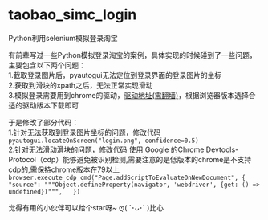 # taobao_simc_login
Python利用selenium模拟登录淘宝

有前辈写过一些Python模拟登录淘宝的案例，具体实现的时候碰到了一些问题，主要包含以下两个问题：  
    1.截取登录图片后，pyautogui无法定位到登录界面的登录图片的坐标  
    2.获取到滑块的xpath之后，无法正常实现滑动  
    3.模拟登录需要用到chrome的驱动，[驱动地址(需翻墙)](https://sites.google.com/a/chromium.org/chromedriver/downloads)，根据浏览器版本选择合适的驱动版本下载即可
 
 于是修改了部分代码：  
    1.针对无法获取到登录图片坐标的问题，修改代码  
    ```
    pyautogui.locateOnScreen("login.png", confidence=0.5)
    ```  
    2.针对无法滑动滑块的问题，修改代码
    使用 Google 的Chrome Devtools-Protocol（cdp）能够避免被识别检测,需要注意的是低版本的chrome是不支持cdp的,需保持chrome版本在79以上  
    ```
    browser.execute_cdp_cmd("Page.addScriptToEvaluateOnNewDocument", {  
            "source": """Object.defineProperty(navigator, 'webdriver', {get: () => undefined})""",  
        })
    ```

觉得有用的小伙伴可以给个star呀~ ღ( ´･ᴗ･` )比心
